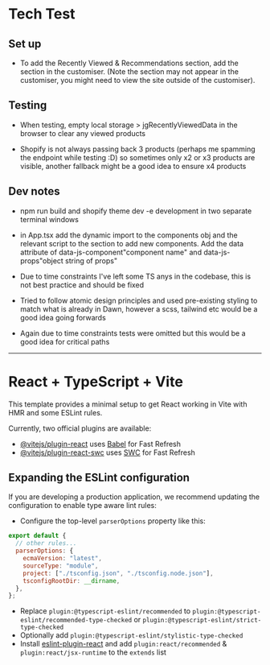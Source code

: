 # Tech Test

## Set up

- To add the Recently Viewed & Recommendations section, add the section in the customiser. (Note the section may not appear in the customiser, you might need to view the site outside of the customiser).

## Testing

- When testing, empty local storage > jgRecentlyViewedData in the browser to clear any viewed products

- Shopify is not always passing back 3 products (perhaps me spamming the endpoint while testing :D) so sometimes only x2 or x3 products are visible, another fallback might be a good idea to ensure x4 products

## Dev notes

- npm run build and shopify theme dev -e development in two separate terminal windows

- in App.tsx add the dynamic import to the components obj and the relevant script to the section to add new components. Add the data attribute of data-js-component"component name" and data-js-props"object string of props"

- Due to time constraints I've left some TS anys in the codebase, this is not best practice and should be fixed

- Tried to follow atomic design principles and used pre-existing styling to match what is already in Dawn, however a scss, tailwind etc would be a good idea going forwards

- Again due to time constraints tests were omitted but this would be a good idea for critical paths

---

# React + TypeScript + Vite

This template provides a minimal setup to get React working in Vite with HMR and some ESLint rules.

Currently, two official plugins are available:

- [@vitejs/plugin-react](https://github.com/vitejs/vite-plugin-react/blob/main/packages/plugin-react/README.md) uses [Babel](https://babeljs.io/) for Fast Refresh
- [@vitejs/plugin-react-swc](https://github.com/vitejs/vite-plugin-react-swc) uses [SWC](https://swc.rs/) for Fast Refresh

## Expanding the ESLint configuration

If you are developing a production application, we recommend updating the configuration to enable type aware lint rules:

- Configure the top-level `parserOptions` property like this:

```js
export default {
  // other rules...
  parserOptions: {
    ecmaVersion: "latest",
    sourceType: "module",
    project: ["./tsconfig.json", "./tsconfig.node.json"],
    tsconfigRootDir: __dirname,
  },
};
```

- Replace `plugin:@typescript-eslint/recommended` to `plugin:@typescript-eslint/recommended-type-checked` or `plugin:@typescript-eslint/strict-type-checked`
- Optionally add `plugin:@typescript-eslint/stylistic-type-checked`
- Install [eslint-plugin-react](https://github.com/jsx-eslint/eslint-plugin-react) and add `plugin:react/recommended` & `plugin:react/jsx-runtime` to the `extends` list

